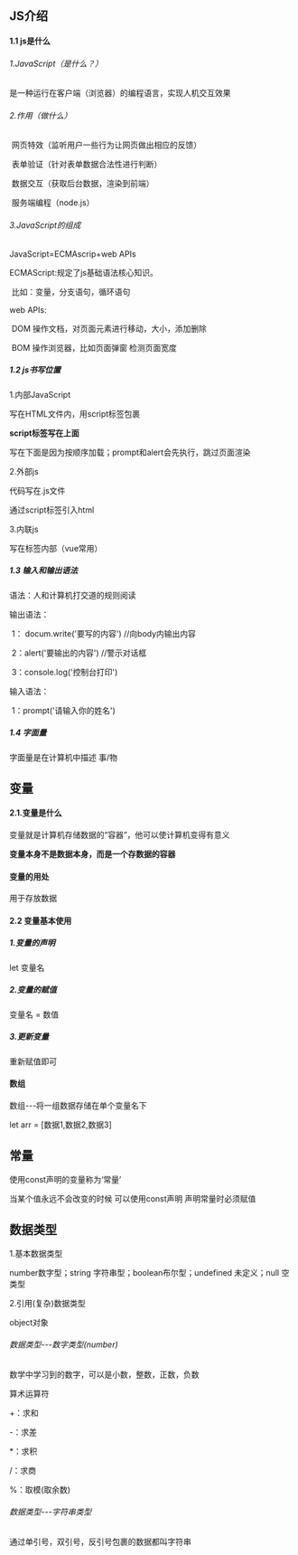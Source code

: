 ## JS介绍

#### 1.1 js是什么

###### 1.JavaScript（是什么？）

是一种运行在客户端（浏览器）的编程语言，实现人机交互效果

###### 2.作用（做什么）

​	网页特效（监听用户一些行为让网页做出相应的反馈）

​	表单验证（针对表单数据合法性进行判断）

​	数据交互（获取后台数据，渲染到前端）

​	服务端编程（node.js）

###### 3.JavaScript的组成

JavaScript=ECMAscrip+web APIs

ECMAScript:规定了js基础语法核心知识。

​	比如：变量，分支语句，循环语句

web APIs:

​	DOM  操作文档，对页面元素进行移动，大小，添加删除

​	BOM  操作浏览器，比如页面弹窗  检测页面宽度

##### 1.2 js书写位置

1.内部JavaScript

写在HTML文件内，用script标签包裹

**script标签写在</body>上面**

写在下面是因为按顺序加载；prompt和alert会先执行，跳过页面渲染

2.外部js

代码写在.js文件

通过script标签引入html

3.内联js

写在标签内部（vue常用）

##### 1.3 输入和输出语法

语法：人和计算机打交道的规则阅读

输出语法：

​	1： docum.write('要写的内容')  //向body内输出内容

​	2：alert('要输出的内容')  //警示对话框

​	3：console.log('控制台打印')

输入语法：

​	1：prompt('请输入你的姓名')

##### 1.4 字面量

字面量是在计算机中描述 事/物

## 变量

#### 2.1.变量是什么

变量就是计算机存储数据的“容器”，他可以使计算机变得有意义

**变量本身不是数据本身，而是一个存数据的容器**

#### 变量的用处

用于存放数据

#### 2.2 变量基本使用

##### 1.变量的声明

let 变量名

##### 2.变量的赋值

变量名 = 数值

##### 3.更新变量

重新赋值即可

#### 数组

数组---将一组数据存储在单个变量名下

let arr = [数据1,数据2,数据3]

## 常量

使用const声明的变量称为‘常量’

当某个值永远不会改变的时候  可以使用const声明
声明常量时必须赋值

##  数据类型

1.基本数据类型

number数字型；string 字符串型；boolean布尔型；undefined 未定义；null 空类型

2.引用(复杂)数据类型

object对象

###### 数据类型---数字类型(number)

数学中学习到的数字，可以是小数，整数，正数，负数

算术运算符

+：求和

-：求差

*：求积

/：求商

%：取模(取余数)

###### 数据类型---字符串类型

通过单引号，双引号，反引号包裹的数据都叫字符串

